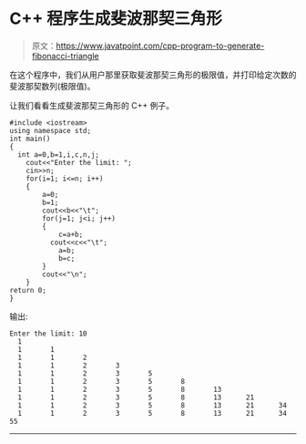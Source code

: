 # C++ 程序生成斐波那契三角形

> 原文：<https://www.javatpoint.com/cpp-program-to-generate-fibonacci-triangle>

在这个程序中，我们从用户那里获取斐波那契三角形的极限值，并打印给定次数的斐波那契数列(极限值)。

让我们看看生成斐波那契三角形的 C++ 例子。

```
#include <iostream>
using namespace std;
int main()
{
  int a=0,b=1,i,c,n,j;  
    cout<<"Enter the limit: ";  
    cin>>n;  
    for(i=1; i<=n; i++)  
    {  
        a=0;  
        b=1;  
        cout<<b<<"\t"; 
        for(j=1; j<i; j++)  
        {  
            c=a+b;  
          cout<<c<<"\t";  
            a=b;  
            b=c;
        }  
        cout<<"\n";  
    }  
return 0;
}

```

输出:

```
Enter the limit: 10 
  1 
  1       1
  1       1       2  
  1       1       2       3 
  1       1       2       3       5 
  1       1       2       3       5       8
  1       1       2       3       5       8       13
  1       1       2       3       5       8       13      21 
  1       1       2       3       5       8       13      21      34  
  1       1       2       3       5       8       13      21      34      55  

```

* * *